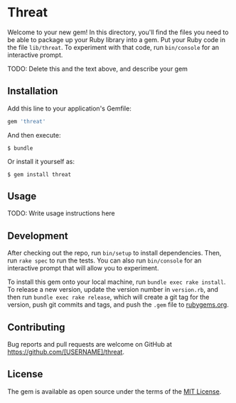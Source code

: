 # Threat

Welcome to your new gem! In this directory, you'll find the files you need to be able to package up your Ruby library into a gem. Put your Ruby code in the file `lib/threat`. To experiment with that code, run `bin/console` for an interactive prompt.

TODO: Delete this and the text above, and describe your gem

## Installation

Add this line to your application's Gemfile:

```ruby
gem 'threat'
```

And then execute:

    $ bundle

Or install it yourself as:

    $ gem install threat

## Usage

TODO: Write usage instructions here

## Development

After checking out the repo, run `bin/setup` to install dependencies. Then, run `rake spec` to run the tests. You can also run `bin/console` for an interactive prompt that will allow you to experiment.

To install this gem onto your local machine, run `bundle exec rake install`. To release a new version, update the version number in `version.rb`, and then run `bundle exec rake release`, which will create a git tag for the version, push git commits and tags, and push the `.gem` file to [rubygems.org](https://rubygems.org).

## Contributing

Bug reports and pull requests are welcome on GitHub at https://github.com/[USERNAME]/threat.

## License

The gem is available as open source under the terms of the [MIT License](https://opensource.org/licenses/MIT).
